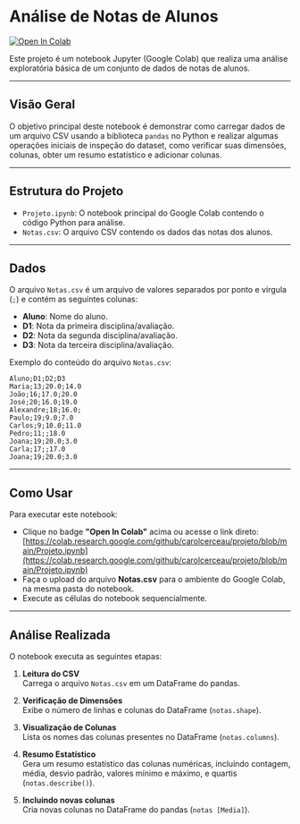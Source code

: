 # Análise de Notas de Alunos

[![Open In Colab](https://colab.research.google.com/assets/colab-badge.svg)](https://colab.research.google.com/github/carolcerceau/projeto/blob/main/Projeto.ipynb)

Este projeto é um notebook Jupyter (Google Colab) que realiza uma análise exploratória básica de um conjunto de dados de notas de alunos.

---

## Visão Geral

O objetivo principal deste notebook é demonstrar como carregar dados de um arquivo CSV usando a biblioteca `pandas` no Python e realizar algumas operações iniciais de inspeção do dataset, como verificar suas dimensões, colunas, obter um resumo estatístico e adicionar colunas.

---

## Estrutura do Projeto

* `Projeto.ipynb`: O notebook principal do Google Colab contendo o código Python para análise.
* `Notas.csv`: O arquivo CSV contendo os dados das notas dos alunos.

---

## Dados

O arquivo `Notas.csv` é um arquivo de valores separados por ponto e vírgula (`;`) e contém as seguintes colunas:

* **Aluno**: Nome do aluno.
* **D1**: Nota da primeira disciplina/avaliação.
* **D2**: Nota da segunda disciplina/avaliação.
* **D3**: Nota da terceira disciplina/avaliação.

Exemplo do conteúdo do arquivo `Notas.csv`:

```csv
Aluno;D1;D2;D3
Maria;13;20.0;14.0
João;16;17.0;20.0
José;20;16.0;19.0
Alexandre;18;16.0;
Paulo;19;9.0;7.0
Carlos;9;10.0;11.0
Pedro;11;;18.0
Joana;19;20.0;3.0
Carla;17;;17.0
Joana;19;20.0;3.0
```
---

## Como Usar

Para executar este notebook:

- Clique no badge **"Open In Colab"** acima ou acesse o link direto: [https://colab.research.google.com/github/carolcerceau/projeto/blob/main/Projeto.ipynb](https://colab.research.google.com/github/carolcerceau/projeto/blob/main/Projeto.ipynb)
- Faça o upload do arquivo **Notas.csv** para o ambiente do Google Colab, na mesma pasta do notebook.
- Execute as células do notebook sequencialmente.

---

## Análise Realizada

O notebook executa as seguintes etapas:

1. **Leitura do CSV**  
   Carrega o arquivo `Notas.csv` em um DataFrame do pandas.

2. **Verificação de Dimensões**  
   Exibe o número de linhas e colunas do DataFrame (`notas.shape`).

3. **Visualização de Colunas**  
   Lista os nomes das colunas presentes no DataFrame (`notas.columns`).

4. **Resumo Estatístico**  
   Gera um resumo estatístico das colunas numéricas, incluindo contagem, média, desvio padrão, valores mínimo e máximo, e quartis (`notas.describe()`).

5. **Incluindo novas colunas**  
   Cria novas colunas no DataFrame do pandas (`notas [Media]`).

